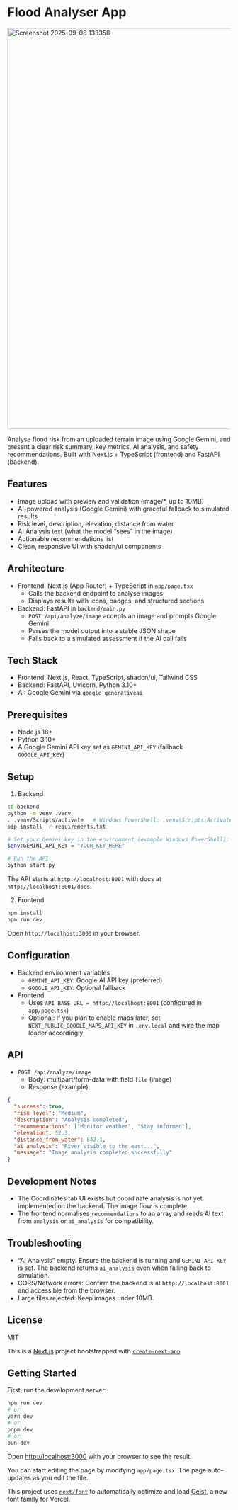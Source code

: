 Flood Analyser App
===================

<img width="1895" height="906" alt="Screenshot 2025-09-08 133358" src="https://github.com/user-attachments/assets/8778c124-e5a6-49ae-89de-c0279cbfb1c8" />

Analyse flood risk from an uploaded terrain image using Google Gemini, and present a clear risk summary, key metrics, AI analysis, and safety recommendations. Built with Next.js + TypeScript (frontend) and FastAPI (backend).

Features
--------
- Image upload with preview and validation (image/*, up to 10MB)
- AI-powered analysis (Google Gemini) with graceful fallback to simulated results
- Risk level, description, elevation, distance from water
- AI Analysis text (what the model “sees” in the image)
- Actionable recommendations list
- Clean, responsive UI with shadcn/ui components

Architecture
------------
- Frontend: Next.js (App Router) + TypeScript in `app/page.tsx`
  - Calls the backend endpoint to analyse images
  - Displays results with icons, badges, and structured sections
- Backend: FastAPI in `backend/main.py`
  - `POST /api/analyze/image` accepts an image and prompts Google Gemini
  - Parses the model output into a stable JSON shape
  - Falls back to a simulated assessment if the AI call fails

Tech Stack
---------
- Frontend: Next.js, React, TypeScript, shadcn/ui, Tailwind CSS
- Backend: FastAPI, Uvicorn, Python 3.10+
- AI: Google Gemini via `google-generativeai`

Prerequisites
-------------
- Node.js 18+
- Python 3.10+
- A Google Gemini API key set as `GEMINI_API_KEY` (fallback `GOOGLE_API_KEY`)

Setup
-----
1) Backend

```bash
cd backend
python -m venv .venv
. .venv/Scripts/activate   # Windows PowerShell: .venv\Scripts\Activate.ps1
pip install -r requirements.txt

# Set your Gemini key in the environment (example Windows PowerShell):
$env:GEMINI_API_KEY = "YOUR_KEY_HERE"

# Run the API
python start.py
```

The API starts at `http://localhost:8001` with docs at `http://localhost:8001/docs`.

2) Frontend

```bash
npm install
npm run dev
```

Open `http://localhost:3000` in your browser.

Configuration
-------------
- Backend environment variables
  - `GEMINI_API_KEY`: Google AI API key (preferred)
  - `GOOGLE_API_KEY`: Optional fallback
- Frontend
  - Uses `API_BASE_URL = http://localhost:8001` (configured in `app/page.tsx`)
  - Optional: If you plan to enable maps later, set `NEXT_PUBLIC_GOOGLE_MAPS_API_KEY` in `.env.local` and wire the map loader accordingly

API
---
- `POST /api/analyze/image`
  - Body: multipart/form-data with field `file` (image)
  - Response (example):

```json
{
  "success": true,
  "risk_level": "Medium",
  "description": "Analysis completed",
  "recommendations": ["Monitor weather", "Stay informed"],
  "elevation": 52.3,
  "distance_from_water": 842.1,
  "ai_analysis": "River visible to the east...",
  "message": "Image analysis completed successfully"
}
```

Development Notes
-----------------
- The Coordinates tab UI exists but coordinate analysis is not yet implemented on the backend. The image flow is complete.
- The frontend normalises `recommendations` to an array and reads AI text from `analysis` or `ai_analysis` for compatibility.

Troubleshooting
---------------
- “AI Analysis” empty: Ensure the backend is running and `GEMINI_API_KEY` is set. The backend returns `ai_analysis` even when falling back to simulation.
- CORS/Network errors: Confirm the backend is at `http://localhost:8001` and accessible from the browser.
- Large files rejected: Keep images under 10MB.

License
-------
MIT

This is a [Next.js](https://nextjs.org) project bootstrapped with [`create-next-app`](https://nextjs.org/docs/app/api-reference/cli/create-next-app).

## Getting Started

First, run the development server:

```bash
npm run dev
# or
yarn dev
# or
pnpm dev
# or
bun dev
```

Open [http://localhost:3000](http://localhost:3000) with your browser to see the result.

You can start editing the page by modifying `app/page.tsx`. The page auto-updates as you edit the file.

This project uses [`next/font`](https://nextjs.org/docs/app/building-your-application/optimizing/fonts) to automatically optimize and load [Geist](https://vercel.com/font), a new font family for Vercel.


